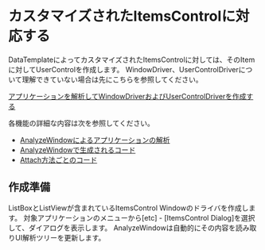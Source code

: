 # カスタマイズされたItemsControlに対応する

DataTemplateによってカスタマイズされたItemsControlに対しては、そのItemに対してUserControlを作成します。
WindowDriver、UserControlDriverについて理解できていない場合は先にこちらを参照してください。

[アプリケーションを解析してWindowDriverおよびUserControlDriverを作成する](tutorial/WindowDriver.md)

各機能の詳細な内容は次を参照してください。

- [AnalyzeWindowによるアプリケーションの解析](../feature/AnalyzeWindow.md)
- [AnalyzeWindowで生成されるコード](../feature/GeneratedCode.md)
- [Attach方法ごとのコード](../feature/Attach.md)

## 作成準備
ListBoxとListViewが含まれているItemsControl Windowのドライバを作成します。
対象アプリケーションのメニューから[etc] - [ItemsControl  Dialog]を選択して、ダイアログを表示します。
AnalyzeWindowは自動的にその内容を読み取りUI解析ツリーを更新します。

